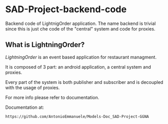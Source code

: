 # SAD-Project-backend-code
Backend code of LightnigOrder application.
The name backend is trivial since this is just che code of the "central" system and code for proxies.

## What is LightningOrder?

  *LightningOrder* is an event based application for restaurant managment.
  
  It is composed of 3 part: an android application, a central system and proxies.
  
  Every part of the system is both publisher and subscriber and is decoupled with the usage of proxies.
  
  For more info please refer to  documentation.
  
  Documentation at:
  
    https://github.com/AntonioEmmanuele/Models-Doc_SAD-Project-GGNA

